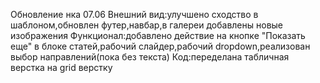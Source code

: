 Обновление нка 07.06
Внешний вид:улучшено сходство в шаблоном,обновлен футер,навбар,в галереи добавлены новые изображения
Функционал:добавлено действие на кнопке "Показать еще" в блоке статей,рабочий слайдер,рабочий dropdown,реализован выбор направлений(пока без текста)
Код:переделана табличная верстка на grid верстку
